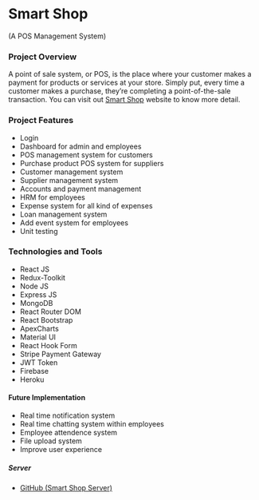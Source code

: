 # Smart Shop

(A POS Management System)

### Project Overview

A point of sale system, or POS, is the place where your customer makes a payment for products or services at your store. Simply put, every time a customer makes a purchase, they’re completing a point-of-the-sale transaction.
You can visit out [Smart Shop](https://smart-shop-client-update-zmsg.vercel.app) website to know more detail.

### Project Features

- Login
- Dashboard for admin and employees
- POS management system for customers
- Purchase product POS system for suppliers
- Customer management system
- Supplier management system
- Accounts and payment management
- HRM for employees
- Expense system for all kind of expenses
- Loan management system
- Add event system for employees
- Unit testing

### Technologies and Tools

- React JS
- Redux-Toolkit
- Node JS
- Express JS
- MongoDB
- React Router DOM
- React Bootstrap
- ApexCharts
- Material UI
- React Hook Form
- Stripe Payment Gateway
- JWT Token
- Firebase
- Heroku

#### Future Implementation

- Real time notification system
- Real time chatting system within employees
- Employee attendence system
- File upload system
- Improve user experience

##### Server

- [GitHub (Smart Shop Server)](https://github.com/imRHB/smart-shop-server)

